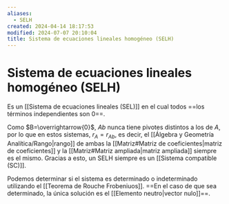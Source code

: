```yaml
---
aliases:
  - SELH
created: 2024-04-14 18:17:53
modified: 2024-07-07 20:10:04
title: Sistema de ecuaciones lineales homogéneo (SELH)
---
```


# Sistema de ecuaciones lineales homogéneo (SELH)

Es un [[Sistema de ecuaciones lineales (SEL)]] en el cual todos ==los términos independientes son 0==.

Como $B=\overrightarrow{0}$, $Ab$ nunca tiene pivotes distintos a los de $A$, por lo que en estos sistemas, $r_A = r_{Ab}$, es decir, el [[Álgebra y Geometría Analítica/Rango|rango]] de ambas la [[Matriz#Matriz de coeficientes|matriz de coeficientes]] y la [[Matriz#Matriz ampliada|matriz ampliada]] siempre es el mismo. Gracias a esto, un SELH siempre es un [[Sistema compatible (SC)]].

Podemos determinar si el sistema es determinado o indeterminado utilizando el [[Teorema de Rouche Frobeniuos]]. ==En el caso de que sea determinado, la única solución es el [[Elemento neutro|vector nulo]]==.
